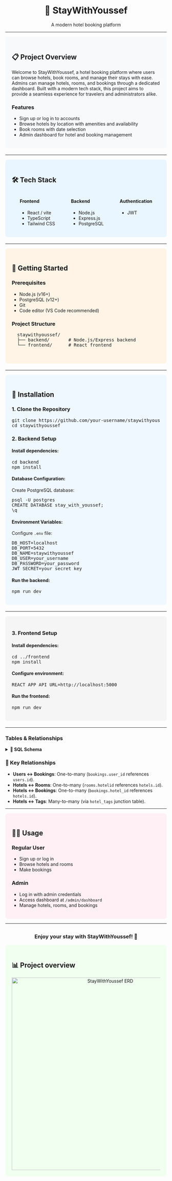 <div align="center">
  <h1>🏨 StayWithYoussef</h1>
  <p>A modern hotel booking platform</p>
</div>

---

<div style="background-color: #f8f9fa; padding: 20px; border-radius: 8px; margin-bottom: 20px;">
  <h2>📋 Project Overview</h2>
  <p>Welcome to StayWithYoussef, a hotel booking platform where users can browse hotels, book rooms, and manage their stays with ease. Admins can manage hotels, rooms, and bookings through a dedicated dashboard. Built with a modern tech stack, this project aims to provide a seamless experience for travelers and administrators alike.</p>

  <h3>Features</h3>
  <ul>
    <li>Sign up or log in to accounts</li>
    <li>Browse hotels by location with amenities and availability</li>
    <li>Book rooms with date selection</li>
    <li>Admin dashboard for hotel and booking management</li>
  </ul>
</div>

---

<div style="background-color: #e9f5ff; padding: 20px; border-radius: 8px; margin-bottom: 20px;">
  <h2>🛠 Tech Stack</h2>
  <div style="display: flex; justify-content: space-around; flex-wrap: wrap;">
    <div>
      <h4>Frontend</h4>
      <ul>
        <li>React / vite</li>
        <li>TypeScript</li>
        <li>Tailwind CSS</li>
      </ul>
    </div>
    <div>
      <h4>Backend</h4>
      <ul>
        <li>Node.js</li>
        <li>Express.js</li>
        <li>PostgreSQL</li>
      </ul>
    </div>
    <div>
      <h4>Authentication</h4>
      <ul>
        <li>JWT</li>
      </ul>
    </div>
  </div>
</div>

---

<div style="background-color: #fff4e6; padding: 20px; border-radius: 8px; margin-bottom: 20px;">
  <h2>🚀 Getting Started</h2>
  
  <h3>Prerequisites</h3>
  <ul>
    <li>Node.js (v16+)</li>
    <li>PostgreSQL (v12+)</li>
    <li>Git</li>
    <li>Code editor (VS Code recommended)</li>
  </ul>

  <h3>Project Structure</h3>
  <pre>
  staywithyoussef/
  ├── backend/       # Node.js/Express backend
  └── frontend/      # React frontend
  </pre>
</div>

---

<div style="background-color: #f0f8ff; padding: 20px; border-radius: 8px; margin-bottom: 20px;">
  <h2>🔧 Installation</h2>
  
  <h3>1. Clone the Repository</h3>
  <pre>git clone https://github.com/your-username/staywithyoussef.git
cd staywithyoussef</pre>

  <h3>2. Backend Setup</h3>
  <h4>Install dependencies:</h4>
  <pre>cd backend
npm install</pre>

  <h4>Database Configuration:</h4>
  <p>Create PostgreSQL database:</p>
  <pre>psql -U postgres
CREATE DATABASE stay_with_youssef;
\q</pre>

  <h4>Environment Variables:</h4>
  <p>Configure <code>.env</code> file:</p>
  <pre>DB_HOST=localhost
DB_PORT=5432
DB_NAME=staywithyoussef
DB_USER=your_username
DB_PASSWORD=your_password
JWT_SECRET=your_secret_key</pre>

  <h4>Run the backend:</h4>
  <pre>npm run dev</pre>
</div>

---

<div style="background-color: #f5f5f5; padding: 20px; border-radius: 8px; margin-bottom: 20px;">
  <h3>3. Frontend Setup</h3>
  <h4>Install dependencies:</h4>
  <pre>cd ../frontend
npm install</pre>

  <h4>Configure environment:</h4>
  <pre>REACT_APP_API_URL=http://localhost:5000</pre>

  <h4>Run the frontend:</h4>
  <pre>npm run dev</pre>
</div>

---



  <h3>Tables & Relationships</h3>
  <details>
    <summary><strong>📝 SQL Schema</strong></summary>
    <pre>
-- Create users table
CREATE TABLE users (
    id SERIAL PRIMARY KEY,
    firstname VARCHAR(50) NOT NULL,
    lastname VARCHAR(50) NOT NULL,
    email VARCHAR(255) NOT NULL UNIQUE,
    password VARCHAR(255) NOT NULL,
    role VARCHAR(50) NOT NULL CHECK (role IN ('admin', 'user')) DEFAULT 'user',
    created_at TIMESTAMP WITH TIME ZONE DEFAULT CURRENT_TIMESTAMP,
    updated_at TIMESTAMP WITH TIME ZONE DEFAULT CURRENT_TIMESTAMP
);

-- Create hotels table
CREATE TABLE hotels (
    id SERIAL PRIMARY KEY,
    name VARCHAR(255) NOT NULL,
    description TEXT,
    address VARCHAR(500),
    location VARCHAR(255),
    images JSON,
    check_in VARCHAR(10),
    check_out VARCHAR(10),
    cancellation_policy TEXT,
    amenities JSON,
    createdat TIMESTAMP WITH TIME ZONE DEFAULT CURRENT_TIMESTAMP,
    updatedat TIMESTAMP WITH TIME ZONE DEFAULT CURRENT_TIMESTAMP
);

-- Create rooms table
CREATE TABLE rooms (
    id SERIAL PRIMARY KEY,
    hotelid INTEGER NOT NULL REFERENCES hotels(id) ON DELETE CASCADE,
    type VARCHAR(100) NOT NULL,
    bed_type VARCHAR(100),
    max_guests INTEGER NOT NULL,
    price_per_night NUMERIC(10,2) NOT NULL,
    currency VARCHAR(10) NOT NULL,
    amenities JSON,
    available BOOLEAN NOT NULL DEFAULT TRUE
);

-- Create tags table
CREATE TABLE tags (
    id SERIAL PRIMARY KEY,
    name VARCHAR(100) NOT NULL UNIQUE
);

-- Create hotel_tags table (junction table for hotels and tags)
CREATE TABLE hotel_tags (
    hotelid INTEGER NOT NULL REFERENCES hotels(id) ON DELETE CASCADE,
    tagid INTEGER NOT NULL REFERENCES tags(id) ON DELETE CASCADE,
    PRIMARY KEY (hotelid, tagid)
);

-- Create bookings table
CREATE TABLE bookings (
    id SERIAL PRIMARY KEY,
    user_id INTEGER NOT NULL REFERENCES users(id) ON DELETE CASCADE,
    hotel_id INTEGER NOT NULL REFERENCES hotels(id) ON DELETE CASCADE,
    hotel_name VARCHAR(255) NOT NULL,
    room_type VARCHAR(100) NOT NULL,
    check_in_date DATE NOT NULL,
    check_out_date DATE NOT NULL,
    price_per_night NUMERIC(10,2),
    total_price NUMERIC(10,2) NOT NULL,
    created_at TIMESTAMP WITH TIME ZONE DEFAULT CURRENT_TIMESTAMP,
    updated_at TIMESTAMP WITH TIME ZONE DEFAULT CURRENT_TIMESTAMP,
    CONSTRAINT check_dates CHECK (check_out_date > check_in_date)
);
    </pre>
  </details>

  <h3>🔗 Key Relationships</h3>
  <ul>
    <li><strong>Users ↔ Bookings</strong>: One-to-many (<code>bookings.user_id</code> references <code>users.id</code>).</li>
    <li><strong>Hotels ↔ Rooms</strong>: One-to-many (<code>rooms.hotelid</code> references <code>hotels.id</code>).</li>
    <li><strong>Hotels ↔ Bookings</strong>: One-to-many (<code>bookings.hotel_id</code> references <code>hotels.id</code>).</li>
    <li><strong>Hotels ↔ Tags</strong>: Many-to-many (via <code>hotel_tags</code> junction table).</li>
  </ul>
</div>

---

<div style="background-color: #fff0f5; padding: 20px; border-radius: 8px;">
  <h2>👨‍💻 Usage</h2>
  <h3>Regular User</h3>
  <ul>
    <li>Sign up or log in</li>
    <li>Browse hotels and rooms</li>
    <li>Make bookings</li>
  </ul>

  <h3>Admin</h3>
  <ul>
    <li>Log in with admin credentials</li>
    <li>Access dashboard at <code>/admin/dashboard</code></li>
    <li>Manage hotels, rooms, and bookings</li>
  </ul>
</div>

---

<div align="center" style="margin-top: 30px;">
  <h3>Enjoy your stay with StayWithYoussef! 🏨</h3>
</div>

<div style="background-color: #f0fff0; padding: 20px; border-radius: 8px; margin-bottom: 20px;">
  <h2>📊 Project overview </h2>
  <div align="center">
    <img src="https://github.com/user-attachments/assets/7fcc519e-1bb6-4947-95a5-9ffba85c1d8b" alt="StayWithYoussef ERD" width="600"/>
  </div>
